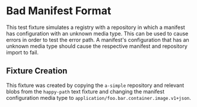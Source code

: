 # Bad Manifest Format

This test fixture simulates a registry with a repository in which a manifest has configuration with an unknown media type.
This can be used to cause errors in order to test the error path. A manifest's configuration that has an unknown media
type should cause the respective manifest and repository import to fail.

## Fixture Creation

This fixture was created by copying the `a-simple` repository and relevant blobs from the `happy-path` text fixture and
changing the manifest configuration media type to `application/foo.bar.container.image.v1+json`.
